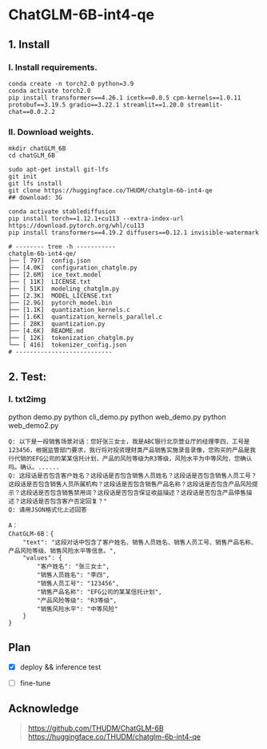 # ChatGLM-6B-int4-qe

## 1. Install

### I. Install requirements.
```shell
conda create -n torch2.0 python=3.9
conda activate torch2.0
pip install transformers==4.26.1 icetk==0.0.5 cpm-kernels==1.0.11 protobuf==3.19.5 gradio==3.22.1 streamlit==1.20.0 streamlit-chat==0.0.2.2
```

### II. Download weights.
```shell
mkdir chatGLM_6B
cd chatGLM_6B

sudo apt-get install git-lfs
git init
git lfs install
git clone https://huggingface.co/THUDM/chatglm-6b-int4-qe
## download: 3G

conda activate stablediffusion
pip install torch==1.12.1+cu113 --extra-index-url https://download.pytorch.org/whl/cu113
pip install transformers==4.19.2 diffusers==0.12.1 invisible-watermark

# -------- tree -h -----------
chatglm-6b-int4-qe/
├── [ 797]  config.json
├── [4.0K]  configuration_chatglm.py
├── [2.6M]  ice_text.model
├── [ 11K]  LICENSE.txt
├── [ 51K]  modeling_chatglm.py
├── [2.3K]  MODEL_LICENSE.txt
├── [2.9G]  pytorch_model.bin
├── [1.1K]  quantization_kernels.c
├── [1.6K]  quantization_kernels_parallel.c
├── [ 28K]  quantization.py
├── [4.6K]  README.md
├── [ 12K]  tokenization_chatglm.py
└── [ 416]  tokenizer_config.json
# ---------------------------
```

## 2. Test: 
### I. txt2img

python demo.py
python cli_demo.py
python web_demo.py
python web_demo2.py

```shell
Q: 以下是一段销售场景对话：您好张三女士，我是ABC银行北京营业厅的经理李四，工号是123456，根据监管部门要求，我行将对投资理财类产品销售实施录音录像，您购买的产品是我行代销的EFG公司的某某信托计划，产品的风险等级为R3等级，风险水平为中等风险，您确认吗。确认。......
Q: 这段话是否包含客户姓名？这段话是否包含销售人员姓名？这段话是否包含销售人员工号？这段话是否包含销售人员所属机构？这段话是否包含销售产品名称？这段话是否包含产品风险提示？这段话是否包含销售禁用词？这段话是否包含保证收益描述？这段话是否包含产品停售描述？这段话是否包含客户否定回复？"
Q: 请用JSON格式化上述回答

A：
ChatGLM-6B：{
    "text": "这段对话中包含了客户姓名、销售人员姓名、销售人员工号、销售产品名称、产品风险等级、销售风险水平等信息。",
    "values": {
        "客户姓名": "张三女士",
        "销售人员姓名": "李四",
        "销售人员工号": "123456",
        "销售产品名称": "EFG公司的某某信托计划",
        "产品风险等级": "R3等级",
        "销售风险水平": "中等风险"
    }
}
```


## Plan

- [x] deploy && inference test
- [ ] fine-tune


## Acknowledge
> https://github.com/THUDM/ChatGLM-6B    
> https://huggingface.co/THUDM/chatglm-6b-int4-qe
